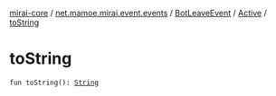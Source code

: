 [mirai-core](../../../index.md) / [net.mamoe.mirai.event.events](../../index.md) / [BotLeaveEvent](../index.md) / [Active](index.md) / [toString](./to-string.md)

# toString

`fun toString(): `[`String`](https://kotlinlang.org/api/latest/jvm/stdlib/kotlin/-string/index.html)